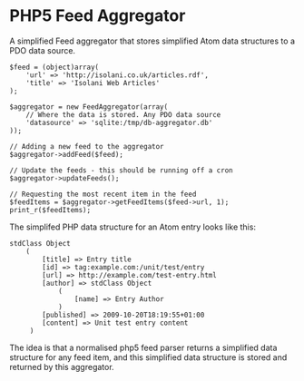PHP5 Feed Aggregator
====================

A simplified Feed aggregator that stores simplified Atom data structures to a PDO data source.


	$feed = (object)array(
		'url' => 'http://isolani.co.uk/articles.rdf',
		'title' => 'Isolani Web Articles'
	);
	
    $aggregator = new FeedAggregator(array(
		// Where the data is stored. Any PDO data source
		'datasource' => 'sqlite:/tmp/db-aggregator.db'
	));
	
	// Adding a new feed to the aggregator
	$aggregator->addFeed($feed);
	
	// Update the feeds - this should be running off a cron
	$aggregator->updateFeeds();
	
	// Requesting the most recent item in the feed
	$feedItems = $aggregator->getFeedItems($feed->url, 1);
	print_r($feedItems);
	

The simplifed PHP data structure for an Atom entry looks like this:

    stdClass Object
        (
            [title] => Entry title
            [id] => tag:example.com:/unit/test/entry
            [url] => http://example.com/test-entry.html
            [author] => stdClass Object
                (
                    [name] => Entry Author
                )
            [published] => 2009-10-20T18:19:55+01:00
            [content] => Unit test entry content
         )

The idea is that a normalised php5 feed parser returns a simplified data structure for any feed item, and this simplified data structure is stored and returned by this aggregator.


